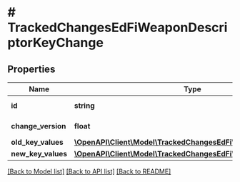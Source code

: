 # # TrackedChangesEdFiWeaponDescriptorKeyChange

## Properties

Name | Type | Description | Notes
------------ | ------------- | ------------- | -------------
**id** | **string** | Resource identifier | [optional]
**change_version** | **float** | Change version | [optional]
**old_key_values** | [**\OpenAPI\Client\Model\TrackedChangesEdFiWeaponDescriptorKey**](TrackedChangesEdFiWeaponDescriptorKey.md) |  | [optional]
**new_key_values** | [**\OpenAPI\Client\Model\TrackedChangesEdFiWeaponDescriptorKey**](TrackedChangesEdFiWeaponDescriptorKey.md) |  | [optional]

[[Back to Model list]](../../README.md#models) [[Back to API list]](../../README.md#endpoints) [[Back to README]](../../README.md)
